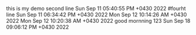 this is my demo
second line 
Sun Sep 11 05:40:55 PM +0430 2022
#fourht line
Sun Sep 11 06:34:42 PM +0430 2022
Mon Sep 12 10:14:26 AM +0430 2022
Mon Sep 12 10:20:38 AM +0430 2022
good mornning
123
Sun Sep 18 09:06:12 PM +0430 2022
